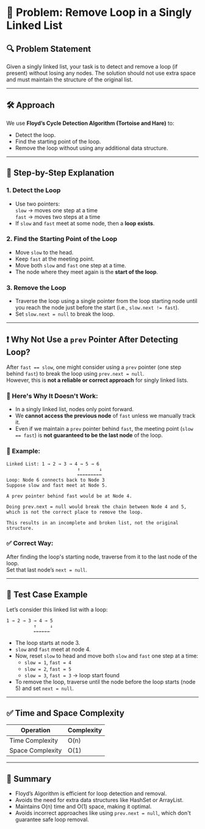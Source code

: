 
# 🧩 Problem: Remove Loop in a Singly Linked List

## 🔍 Problem Statement

Given a singly linked list, your task is to detect and remove a loop (if present) without losing any nodes. The solution should not use extra space and must maintain the structure of the original list.

---

## 🛠️ Approach

We use **Floyd’s Cycle Detection Algorithm (Tortoise and Hare)** to:

- Detect the loop.
- Find the starting point of the loop.
- Remove the loop without using any additional data structure.

---

## 🧠 Step-by-Step Explanation

### 1. Detect the Loop

- Use two pointers:  
  `slow` → moves one step at a time  
  `fast` → moves two steps at a time  
- If `slow` and `fast` meet at some node, then a **loop exists**.

### 2. Find the Starting Point of the Loop

- Move `slow` to the head.
- Keep `fast` at the meeting point.
- Move both `slow` and `fast` one step at a time.
- The node where they meet again is the **start of the loop**.

### 3. Remove the Loop

- Traverse the loop using a single pointer from the loop starting node until you reach the node just before the start (i.e., `slow.next != fast`).
- Set `slow.next = null` to break the loop.

---

## ❗ Why Not Use a `prev` Pointer After Detecting Loop?

After `fast == slow`, one might consider using a `prev` pointer (one step behind `fast`) to break the loop using `prev.next = null`.  
However, this is **not a reliable or correct approach** for singly linked lists.

### 🚫 Here's Why It Doesn't Work:

- In a singly linked list, nodes only point forward.
- We **cannot access the previous node** of `fast` unless we manually track it.
- Even if we maintain a `prev` pointer behind `fast`, the meeting point (`slow == fast`) is **not guaranteed to be the last node** of the loop.

### 🔁 Example:

```
Linked List: 1 → 2 → 3 → 4 → 5 → 6
                          ↑       ↓
                          ←←←←←←←←←
Loop: Node 6 connects back to Node 3
Suppose slow and fast meet at Node 5.

A prev pointer behind fast would be at Node 4.

Doing prev.next = null would break the chain between Node 4 and 5, which is not the correct place to remove the loop.

This results in an incomplete and broken list, not the original structure.
```

### ✅ Correct Way:

After finding the loop's starting node, traverse from it to the last node of the loop.  
Set that last node’s `next = null`.

---

## 🧪 Test Case Example

Let’s consider this linked list with a loop:

```
1 → 2 → 3 → 4 → 5
          ↑     ↓
          ←←←←←←
```

- The loop starts at node 3.
- `slow` and `fast` meet at node 4.
- Now, reset `slow` to head and move both `slow` and `fast` one step at a time:
  - `slow = 1`, `fast = 4`
  - `slow = 2`, `fast = 5`
  - `slow = 3`, `fast = 3` → loop start found
- To remove the loop, traverse until the node before the loop starts (node 5) and set `next = null`.

---

## ✅ Time and Space Complexity

| Operation         | Complexity |
|------------------|------------|
| Time Complexity   | O(n)       |
| Space Complexity  | O(1)       |

---

## 📌 Summary

- Floyd’s Algorithm is efficient for loop detection and removal.
- Avoids the need for extra data structures like HashSet or ArrayList.
- Maintains O(n) time and O(1) space, making it optimal.
- Avoids incorrect approaches like using `prev.next = null`, which don't guarantee safe loop removal.
